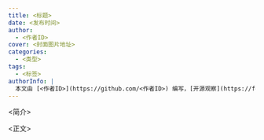 ```yaml
---
title: <标题>
date: <发布时间>
author:
  - <作者ID>
cover: <封面图片地址>
categories:
  - <类型>
tags:
  - <标签>
authorInfo: |
  本文由 [<作者ID>](https://github.com/<作者ID>) 编写，[开源观察](https://fosscope.com/) 荣誉推出。
---
```


<!-- 所有在被 `<>` 标记的地方都需要被替换成对应的内容 -->

<简介>

<!-- more -->

<正文>
